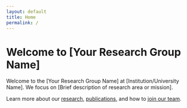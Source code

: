 ```yaml
---
layout: default
title: Home
permalink: /
---
```


# Welcome to [Your Research Group Name]

Welcome to the [Your Research Group Name] at [Institution/University Name]. We focus on [Brief description of research area or mission].

Learn more about our [research](research.md), [publications](publications.md), and how to [join our team](join.md).
